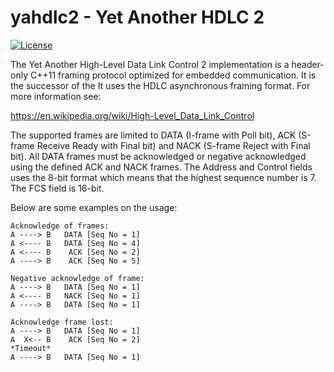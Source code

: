 # yahdlc2 - Yet Another HDLC 2

[![License](https://img.shields.io/badge/license-MIT_License-blue.svg?style=flat)](LICENSE)

The Yet Another High-Level Data Link Control 2 implementation is a header-only C++11 framing protocol optimized for embedded communication. It is the successor of the It uses the HDLC asynchronous framing format. For more information see:

https://en.wikipedia.org/wiki/High-Level_Data_Link_Control

The supported frames are limited to DATA (I-frame with Poll bit), ACK (S-frame Receive Ready with Final bit) and NACK (S-frame Reject with Final bit). All DATA frames must be acknowledged or negative acknowledged using the defined ACK and NACK frames. The Address and Control fields uses the 8-bit format which means that the highest sequence number is 7. The FCS field is 16-bit.

Below are some examples on the usage:

```
Acknowledge of frames:
A ----> B   DATA [Seq No = 1]
A <---- B   DATA [Seq No = 4]
A <---- B    ACK [Seq No = 2]
A ----> B    ACK [Seq No = 5]

Negative acknowledge of frame:
A ----> B   DATA [Seq No = 1]
A <---- B   NACK [Seq No = 1]
A ----> B   DATA [Seq No = 1]

Acknowledge frame lost:
A ----> B   DATA [Seq No = 1]
A  X<-- B    ACK [Seq No = 2]
*Timeout*
A ----> B   DATA [Seq No = 1]
```
